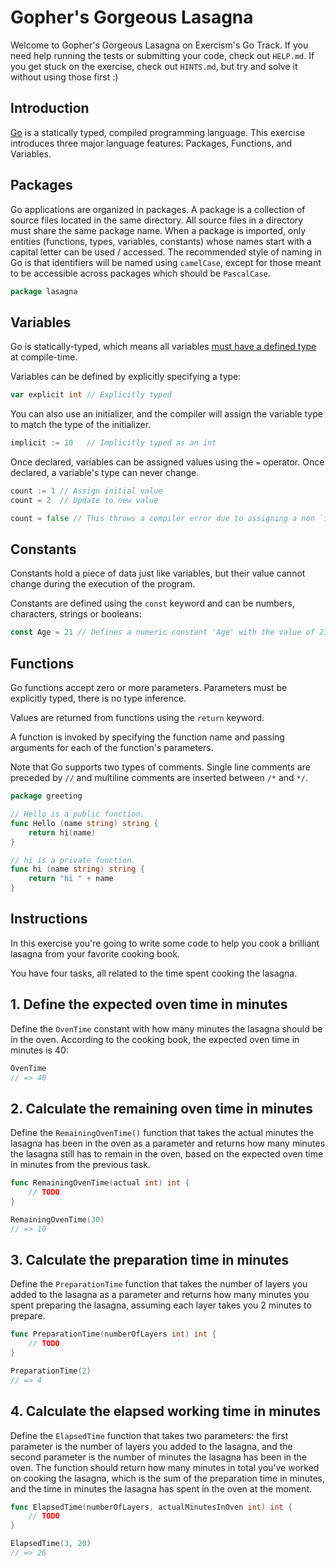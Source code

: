 # Gopher's Gorgeous Lasagna

Welcome to Gopher's Gorgeous Lasagna on Exercism's Go Track.
If you need help running the tests or submitting your code, check out `HELP.md`.
If you get stuck on the exercise, check out `HINTS.md`, but try and solve it without using those first :)

## Introduction

[Go](https://golang.org) is a statically typed, compiled programming language.
This exercise introduces three major language features: Packages, Functions, and Variables.

## Packages

Go applications are organized in packages.
A package is a collection of source files located in the same directory.
All source files in a directory must share the same package name.
When a package is imported, only entities (functions, types, variables, constants) whose names start with a capital letter can be used / accessed.
The recommended style of naming in Go is that identifiers will be named using `camelCase`, except for those meant to be accessible across packages which should be `PascalCase`.

```go
package lasagna
```

## Variables

Go is statically-typed, which means all variables [must have a defined type](https://en.wikipedia.org/wiki/Type_system) at compile-time.

Variables can be defined by explicitly specifying a type:

```go
var explicit int // Explicitly typed
```

You can also use an initializer, and the compiler will assign the variable type to match the type of the initializer.

```go
implicit := 10   // Implicitly typed as an int
```

Once declared, variables can be assigned values using the `=` operator.
Once declared, a variable's type can never change.

```go
count := 1 // Assign initial value
count = 2  // Update to new value

count = false // This throws a compiler error due to assigning a non `int` type
```

## Constants

Constants hold a piece of data just like variables, but their value cannot change during the execution of the program.

Constants are defined using the `const` keyword and can be numbers, characters, strings or booleans:

```go
const Age = 21 // Defines a numeric constant 'Age' with the value of 21
```

## Functions

Go functions accept zero or more parameters.
Parameters must be explicitly typed, there is no type inference.

Values are returned from functions using the `return` keyword.

A function is invoked by specifying the function name and passing arguments for each of the function's parameters.

Note that Go supports two types of comments.
Single line comments are preceded by `//` and multiline comments are inserted between `/*` and `*/`.

```go
package greeting

// Hello is a public function.
func Hello (name string) string {
    return hi(name)
}

// hi is a private function.
func hi (name string) string {
    return "hi " + name
}
```

## Instructions

In this exercise you're going to write some code to help you cook a brilliant lasagna from your favorite cooking book.

You have four tasks, all related to the time spent cooking the lasagna.

## 1. Define the expected oven time in minutes

Define the `OvenTime` constant with how many minutes the lasagna should be in the oven. According to the cooking book, the expected oven time in minutes is 40:

```go
OvenTime
// => 40
```

## 2. Calculate the remaining oven time in minutes

Define the `RemainingOvenTime()` function that takes the actual minutes the lasagna has been in the oven as a parameter and returns how many minutes the lasagna still has to remain in the oven, based on the expected oven time in minutes from the previous task.

```go
func RemainingOvenTime(actual int) int {
    // TODO
}

RemainingOvenTime(30)
// => 10
```

## 3. Calculate the preparation time in minutes

Define the `PreparationTime` function that takes the number of layers you added to the lasagna as a parameter and returns how many minutes you spent preparing the lasagna, assuming each layer takes you 2 minutes to prepare.

```go
func PreparationTime(numberOfLayers int) int {
    // TODO
}

PreparationTime(2)
// => 4
```

## 4. Calculate the elapsed working time in minutes

Define the `ElapsedTime` function that takes two parameters: the first parameter is the number of layers you added to the lasagna, and the second parameter is the number of minutes the lasagna has been in the oven.
The function should return how many minutes in total you've worked on cooking the lasagna, which is the sum of the preparation time in minutes, and the time in minutes the lasagna has spent in the oven at the moment.

```go
func ElapsedTime(numberOfLayers, actualMinutesInOven int) int {
    // TODO
}

ElapsedTime(3, 20)
// => 26
```

